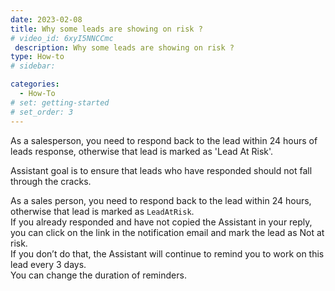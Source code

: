```yaml
---
date: 2023-02-08
title: Why some leads are showing on risk ?
# video_id: 6xyI5NNCCmc
 description: Why some leads are showing on risk ?
type: How-to
# sidebar:

categories:
  - How-To
# set: getting-started
# set_order: 3
---
```

As a salesperson, you need to respond back to the lead within 24 hours of leads response, otherwise that lead is marked as 'Lead At Risk'.  

Assistant goal is to ensure that leads who have responded should not fall through the cracks.

As a sales person, you need to respond back to the lead within 24 hours, otherwise that lead is marked as `LeadAtRisk`.  
If you already responded and have not copied the Assistant in your reply, you can click on the link in the notification email and mark the lead as Not at risk.  
If you don’t do that, the Assistant will continue to remind you to work on this lead every 3 days.  
You can change the duration of reminders. 